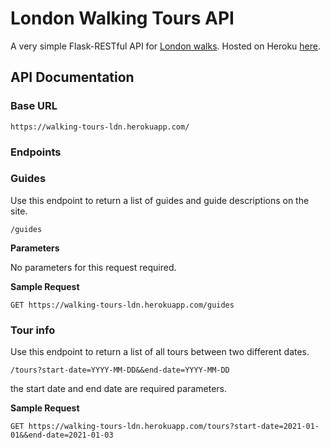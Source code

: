 # London Walking Tours API

A very simple Flask-RESTful API for [London walks](https://www.walks.com/). 
Hosted on Heroku [here](https://walking-tours-ldn.herokuapp.com/). 

## API Documentation

### Base URL

```
https://walking-tours-ldn.herokuapp.com/
```

### Endpoints

### Guides

Use this endpoint to return a list of guides and guide descriptions on the site. 

```
/guides
```

<b>Parameters</b>

No parameters for this request required.

<b> Sample Request </b>

```
GET https://walking-tours-ldn.herokuapp.com/guides
```

### Tour info

Use this endpoint to return a list of all tours between two different dates. 

```
/tours?start-date=YYYY-MM-DD&&end-date=YYYY-MM-DD
```
the start date and end date are required parameters. 

<b> Sample Request </b>

```
GET https://walking-tours-ldn.herokuapp.com/tours?start-date=2021-01-01&&end-date=2021-01-03
```